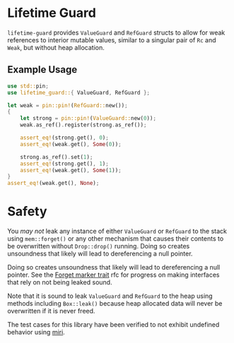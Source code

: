 # Lifetime Guard

`lifetime-guard` provides `ValueGuard` and `RefGuard` structs to allow for
weak references to interior mutable values, similar to a singular pair of
`Rc` and `Weak`, but without heap allocation.

## Example Usage

```rust
use std::pin;
use lifetime_guard::{ ValueGuard, RefGuard };

let weak = pin::pin!(RefGuard::new());
{
    let strong = pin::pin!(ValueGuard::new(0));
    weak.as_ref().register(strong.as_ref());

    assert_eq!(strong.get(), 0);
    assert_eq!(weak.get(), Some(0));

    strong.as_ref().set(1);
    assert_eq!(strong.get(), 1);
    assert_eq!(weak.get(), Some(1));
}
assert_eq!(weak.get(), None);
```

# Safety

You *may not* leak any instance of either `ValueGuard` or `RefGuard` to the
stack using `mem::forget()` or any other mechanism that causes their
contents to be overwritten without `Drop::drop()` running.
Doing so creates unsoundness that likely will lead to dereferencing a null
pointer.

Doing so creates unsoundness that likely will lead to dereferencing a null
pointer. See the
[Forget marker trait](https://github.com/rust-lang/rfcs/pull/3782) rfc for
progress on making interfaces that rely on not being leaked sound.

Note that it is sound to leak `ValueGuard` and `RefGuard` to the heap using
methods including `Box::leak()` because heap allocated data will never be
overwritten if it is never freed.

The test cases for this library have been verified to not exhibit undefined
behavior using [miri](https://github.com/rust-lang/miri).

